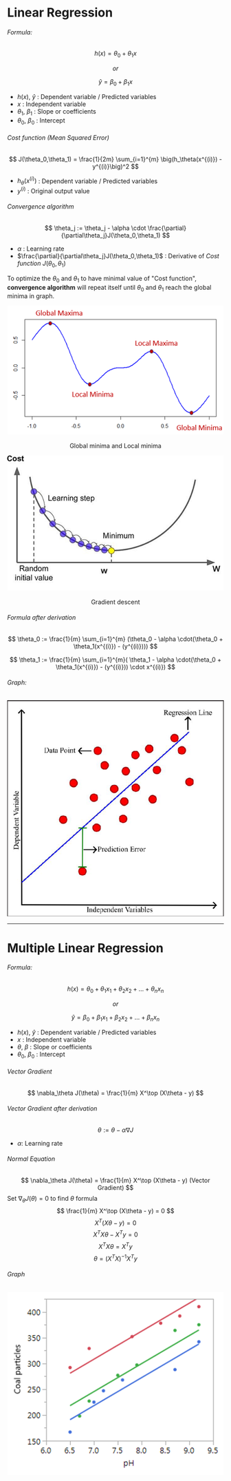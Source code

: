 # Linear Regression

###### Formula:

$$ h(x) = \theta_0 + \theta_1 x $$
<div style="text-align: center;"><i>or</i></div>

$$
\hat{y} = \beta_0 + \beta_1 x
$$

- $h(x)$, $\hat{y}$ : Dependent variable / Predicted variables
- $x$ : Independent variable
- $\theta_1$, $\beta_1$ : Slope or coefficients
- $\theta_0$, $\beta_0$ : Intercept

###### Cost function (Mean Squared Error)

$$
J(\theta_0,\theta_1) = \frac{1}{2m} \sum_{i=1}^{m} \big(h_\theta(x^{(i)}) - y^{(i)}\big)^2
$$

- $h_\theta(x^{(i)})$ : Dependent variable / Predicted variables
- $y^{(i)}$ : Original output value

###### Convergence algorithm

$$
\theta_j := \theta_j - \alpha \cdot \frac{\partial}{\partial\theta_j}J(\theta_0,\theta_1)
$$

- $\alpha$ : Learning rate
- $\frac{\partial}{\partial\theta_j}J(\theta_0,\theta_1)$ : Derivative of <i>Cost function</i> $J(\theta_0,\theta_1)$

To optimize the $\theta_0$ and $\theta_1$ to have minimal value of "Cost function", <b>convergence algorithm</b> will
repeat itself until
$\theta_0$ and $\theta_1$ reach the global minima in graph.

![Global minima](/assets/linear/global_minima.png)
<div style="text-align: center;">Global minima and Local minima</div>

![Global minima](/assets/linear/gradient_descent.jpeg)
<div style="text-align: center;">Gradient descent</div>

###### Formula after derivation

$$
\theta_0 := \frac{1}{m} \sum_{i=1}^{m} (\theta_0 - \alpha \cdot(\theta_0 + \theta_1(x^{(i)}) - (y^{(i)})))
$$

$$
\theta_1 := \frac{1}{m} \sum_{i=1}^{m}( \theta_1 - \alpha \cdot(\theta_0 + \theta_1(x^{(i)}) - (y^{(i)})) \cdot x^{(i)})
$$

###### Graph:

![Linear Regression Example](/assets/linear/simple_linear_regression.png)

---

# Multiple Linear Regression
###### Formula:

$$
h(x) = \theta_0 + \theta_1 x_1 + \theta_2 x_2 + ... + \theta_n x_n
$$
<div style="text-align: center;"><i>or</i></div>

$$
\hat{y} = \beta_0 + \beta_1 x_1 + \beta_2 x_2 + ... + \beta_n x_n 
$$

- $h(x)$, $\hat{y}$ : Dependent variable / Predicted variables
- $x$ : Independent variable
- $\theta$, $\beta$ : Slope or coefficients
- $\theta_0$, $\beta_0$ : Intercept

###### Vector Gradient
$$
\nabla_\theta J(\theta) = \frac{1}{m} X^\top (X\theta - y)
$$

###### Vector Gradient after derivation
$$\theta := \theta - \alpha \nabla J$$
- $\alpha$: Learning rate

###### Normal Equation
$$
\nabla_\theta J(\theta) = \frac{1}{m} X^\top (X\theta - y) (Vector Gradient)
$$
Set $\nabla_\theta J(\theta) = 0$ to find $\theta$ formula
$$
\frac{1}{m} X^\top (X\theta - y) = 0
$$
$$X^T (X \theta - y) = 0$$
$$X^T X \theta - X^T y = 0$$
$$X^T X \theta = X^T y$$
$$\theta = (X^T X)^{-1} X^T y$$

###### Graph
![Linear Regression Example](/assets/linear/multiple_linear_regression.png)


